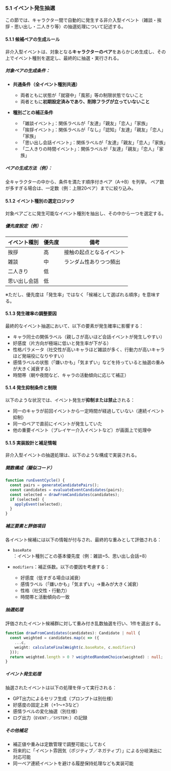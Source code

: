### 5.1 イベント発生抽選

この節では、キャラクター間で自動的に発生する非介入型イベント（雑談・挨拶・思い出し・二人きり等）の抽選処理について記述する。

#### 5.1.1 候補ペアの生成ルール

非介入型イベントは、対象となる**キャラクターのペア**をあらかじめ生成し、その上でイベント種別を選定し、最終的に抽選・実行される。

##### 対象ペアの生成条件：

* **共通条件（全イベント種別共通）**

  * 両者ともに状態が「就寝中」「風邪」等の制限状態でないこと
  * 両者ともに**初期設定済みであり、削除フラグが立っていないこと**

* **種別ごとの補正条件**

  * 「雑談イベント」：関係ラベルが「友達」「親友」「恋人」「家族」
  * 「挨拶イベント」：関係ラベルが「なし」「認知」「友達」「親友」「恋人」「家族」
  * 「思い出し会話イベント」：関係ラベルが「友達」「親友」「恋人」「家族」
  * 「二人きりの時間イベント」：関係ラベルが「友達」「親友」「恋人」「家族」

##### ペアの生成方法（例）：

全キャラクターの中から、条件を満たす順序付きペア（A→B）を列挙。
ペア数が多すぎる場合は、一定数（例：上限20ペア）までに絞り込み。

#### 5.1.2 イベント種別の選定ロジック

対象ペアごとに発生可能なイベント種別を抽出し、その中から一つを選定する。

##### 優先度設定（例）：

| イベント種別 | 優先度 | 備考                     |
| ------ | --- | ---------------------- |
| 挨拶     | 高   | 接触の起点となるイベント           |
| 雑談     | 中   | ランダム性ありつつ頻出            |
| 二人きり  | 低   |  |
| 思い出し会話   | 低   |   |

※ただし、優先度は「発生率」ではなく「候補として選ばれる順序」を意味する。

#### 5.1.3 発生確率の調整要因

最終的なイベント抽選において、以下の要素が発生確率に影響する：

* キャラ同士の関係ラベル（親しさが高いほど会話イベントが発生しやすい）
* 好感度（片方向が極端に低いと発生率が下がる）
* 性格パラメータ（社交性が高いキャラほど雑談が多く、行動力が高いキャラほど発端役になりやすい）
* 感情ラベルの状態（「嫌いかも」「気まずい」などを持っていると抽選の重みが大きく減衰する）
* 時間帯（朝や夜間など、キャラの活動傾向に応じて補正）

#### 5.1.4 発生抑制条件と制限

以下のような状況では、イベント発生が**抑制または禁止**される：

* 同一のキャラが前回イベントから一定時間が経過していない（連続イベント抑制）
* 同一のペアで直前にイベントが発生していた
* 他の重要イベント（プレイヤー介入イベントなど）が画面上で処理中

#### 5.1.5 実装設計と補足情報

非介入型イベントの抽選処理は、以下のような構成で実装される。

##### 関数構成（擬似コード）

```ts
function runEventCycle() {
  const pairs = generateCandidatePairs();
  const candidates = evaluateEventCandidates(pairs);
  const selected = drawFromCandidates(candidates);
  if (selected) {
    applyEvent(selected);
  }
}
```

##### 補正要素と評価項目

各イベント候補には以下の情報が付与され、最終的な重みとして評価される：

* `baseRate`：イベント種別ごとの基本優先度（例：雑談=5、思い出し会話=8）
* `modifiers`：補正係数。以下の要因を考慮する：

  * 好感度（低すぎる場合は減衰）
  * 感情ラベル（「嫌いかも」「気まずい」→重みが大きく減衰）
  * 性格（社交性・行動力）
  * 時間帯と活動傾向の一致

##### 抽選処理

評価されたイベント候補群に対して重み付き乱数抽選を行い、1件を選出する。

```ts
function drawFromCandidates(candidates): Candidate | null {
  const weighted = candidates.map(c => ({
    ...c,
    weight: calculateFinalWeight(c.baseRate, c.modifiers)
  }));
  return weighted.length > 0 ? weightedRandomChoice(weighted) : null;
}
```

##### イベント発生処理

抽選されたイベントは以下の処理を伴って実行される：

* GPT出力によるセリフ生成（プロンプトは別仕様）
* 好感度の固定上昇（+1〜+3など）
* 感情ラベルの変化抽選（別仕様）
* ログ出力（`EVENT:`／`SYSTEM:`）の記録

##### その他補足

* 補正値や重みは定数管理で調整可能にしておく
* 将来的に「イベント雰囲気（ポジティブ／ネガティブ）」による分岐演出に対応可能
* 同一ペア連続イベントを避ける履歴保持処理なども実装可能

